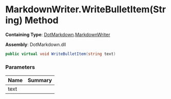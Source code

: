 # MarkdownWriter\.WriteBulletItem\(String\) Method

**Containing Type**: [DotMarkdown](../../README.md)\.[MarkdownWriter](../README.md)

**Assembly**: DotMarkdown\.dll

```csharp
public virtual void WriteBulletItem(string text)
```

### Parameters

| Name | Summary |
| ---- | ------- |
| text | |


